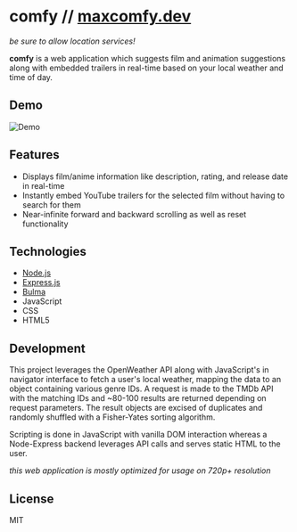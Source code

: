 # comfy //  [maxcomfy.dev](https://maxcomfy.dev) 

<em>be sure to allow location services!</em>

<b>comfy</b> is a web application which suggests film and animation suggestions along with embedded trailers in real-time based on your local weather and time of day.


## Demo

![Demo](/img/reduced.gif)

## Features

- Displays film/anime information like description, rating, and release date in real-time
- Instantly embed YouTube trailers for the selected film without having to search for them
- Near-infinite forward and backward scrolling as well as reset functionality

## Technologies

- [Node.js](https://nodejs.org/en/) 
- [Express.js](https://expressjs.com/) 
- [Bulma](https://bulma.io)
- JavaScript
- CSS
- HTML5

## Development
This project leverages the OpenWeather API along with JavaScript's in navigator interface to fetch a user's local weather, mapping the data to an object containing various genre IDs. A request is made to the TMDb API with the matching IDs and ~80-100 results are returned depending on request parameters.  The result objects are excised of duplicates and randomly shuffled with a Fisher-Yates sorting algorithm. 

Scripting is done in JavaScript with vanilla DOM interaction whereas a Node-Express backend leverages API calls and serves static HTML to the user.


<span><em>this web application is mostly optimized for usage on 720p+ resolution</em></small>


## License

MIT
